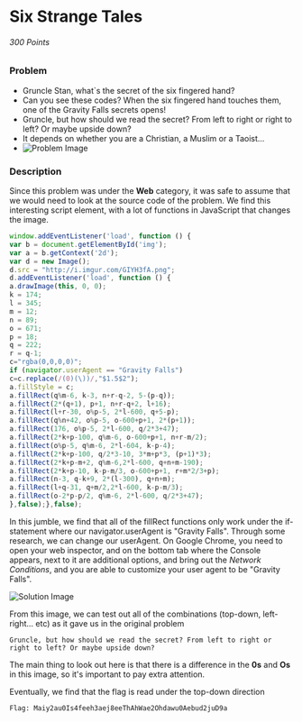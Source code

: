 # Six Strange Tales
###### 300 Points

### Problem
- Gruncle Stan, what`s the secret of the six fingered hand? 
- Can you see these codes? When the six fingered hand touches them, one of the Gravity Falls secrets opens! 
- Gruncle, but how should we read the secret? From left to right or right to left? Or maybe upside down? 
- It depends on whether you are a Christian, a Muslim or a Taoist... 
- ![Problem Image](https://github.com/SST-CTF/writeups/blob/Tamir-Writeups/Juniors%20CTF/Six%20Strange%20Tales/StrangeTalesProblem.PNG)

### Description
Since this problem was under the **Web** category, it was safe to assume that we would need to look at the source code of the problem.
We find this interesting script element, with a lot of functions in JavaScript that changes the image.

```javascript
window.addEventListener('load', function () {
var b = document.getElementById('img');
var a = b.getContext('2d');
var d = new Image();
d.src = "http://i.imgur.com/GIYH3fA.png";
d.addEventListener('load', function () {
a.drawImage(this, 0, 0);
k = 174;
l = 345;
m = 12; 
n = 89; 
o = 671;
p = 18;
q = 222;
r = q-1;
c="rgba(0,0,0,0)"; 
if (navigator.userAgent == "Gravity Falls") 
c=c.replace(/(0)(\))/,"$1.5$2");
a.fillStyle = c;         
a.fillRect(q%m-6, k-3, n+r-q-2, 5-(p-q));
a.fillRect(2*(q+1), p+1, n+r-q+2, l+16);
a.fillRect(l+r-30, o%p-5, 2*l-600, q+5-p);
a.fillRect(q%n+42, o%p-5, o-600+p+1, 2*(p+1));
a.fillRect(176, o%p-5, 2*l-600, q/2*3+47);
a.fillRect(2*k+p-100, q%m-6, o-600+p+1, n+r-m/2);
a.fillRect(o%p-5, q%m-6, 2*l-604, k-p-4);
a.fillRect(2*k+p-100, q/2*3-10, 3*m+p*3, (p+1)*3);
a.fillRect(2*k+p-m+2, q%m-6,2*l-600, q+n+m-190);
a.fillRect(2*k+p-10, k-p-m/3, o-600+p+1, r+m*2/3+p);
a.fillRect(n-3, q-k+9, 2*(l-300), q+n+m);
a.fillRect(l+q-31, q+m/2,2*l-600, k-p-m/3);
a.fillRect(o-2*p-p/2, q%m-6, 2*l-600, q/2*3+47);
},false);},false);
```

In this jumble, we find that all of the fillRect functions only work under the if-statement where our navigator.userAgent is "Gravity Falls".
Through some research, we can change our userAgent.
On Google Chrome, you need to open your web inspector, and on the bottom tab where the Console appears, next to it are additional options,
and bring out the _Network Conditions_, and you are able to customize your user agent to be "Gravity Falls".

![Solution Image](https://github.com/SST-CTF/writeups/blob/Tamir-Writeups/Juniors%20CTF/Six%20Strange%20Tales/StrangeTalesSolution.PNG)

From this image, we can test out all of the combinations (top-down, left-right... etc) as it gave us in the original problem
```
Gruncle, but how should we read the secret? From left to right or right to left? Or maybe upside down? 
```

The main thing to look out here is that there is a difference in the **0s** and **Os** in this image, so it's important to pay extra attention.

Eventually, we find that the flag is read under the top-down direction

```
Flag: Maiy2au0Is4feeh3aej8eeThAhWae2Ohdawu0Aebud2juD9a
```
